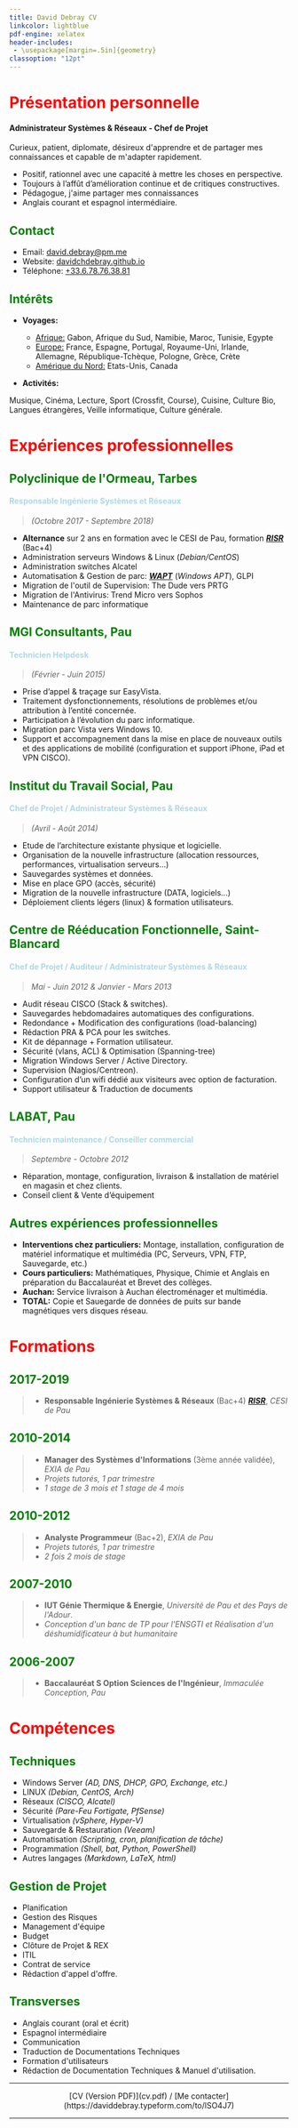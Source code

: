 ```yaml
---
title: David Debray CV
linkcolor: lightblue
pdf-engine: xelatex
header-includes:
 - \usepackage[margin=.5in]{geometry}
classoption: "12pt"
---
```


<link rel="icon" href="favicon.png" type="image/png" />

# <span style="color:red"> Présentation personnelle </span>

#### Administrateur Systèmes & Réseaux - Chef de Projet

 Curieux, patient, diplomate, désireux d'apprendre et de partager mes connaissances et capable de m'adapter rapidement.

- Positif, rationnel avec une capacité à mettre les choses en perspective.
- Toujours à l’affût d’amélioration continue et de critiques constructives.
- Pédagogue, j'aime partager mes connaissances
- Anglais courant et espagnol intermédiaire.

## <span style="color:green">Contact</span>

- Email: [david.debray@pm.me](mailto:david.debray@pm.me)
- Website: [davidchdebray.github.io](https://davidchdebray.github.io)
- Téléphone: [+33.6.78.76.38.81](+33.6.78.76.38.81)

## <span style="color:green">Intérêts</span>

- **Voyages:** 

    - <u>Afrique:</u> Gabon, Afrique du Sud, Namibie, Maroc, Tunisie, Egypte
    - <u>Europe:</u> France, Espagne, Portugal, Royaume-Uni, Irlande, Allemagne, République-Tchèque, Pologne, Grèce, Crète
    - <u>Amérique du Nord:</u> Etats-Unis, Canada

- **Activités:** 

Musique, Cinéma, Lecture, Sport (Crossfit, Course), Cuisine, Culture Bio, Langues étrangères, Veille informatique, Culture générale.

# <span style="color:red">Expériences professionnelles</span>
## <span style="color:green">Polyclinique de l'Ormeau, Tarbes</span>
#### <span style="color:lightblue">Responsable Ingénierie Systèmes et Réseaux </span>
> *(Octobre 2017 - Septembre 2018)*

- **Alternance** sur 2 ans en formation avec le CESI de Pau, formation [***RISR***](https://catalogue.cesi.fr/responsable-en-ingenierie-systemes-et-reseaux-en-alternance-24-mois-1609807-2019/) (Bac+4)
- Administration serveurs Windows & Linux (*Debian/CentOS*)
- Administration switches Alcatel
- Automatisation & Gestion de parc: [***WAPT***](https://www.tranquil.it/en/solutions/wapt/) (*Windows APT*), GLPI
- Migration de l'outil de Supervision: The Dude vers PRTG
- Migration de l'Antivirus: Trend Micro vers Sophos
- Maintenance de parc informatique


## <span style="color:green"> MGI Consultants, Pau </span>
#### <span style="color:lightblue"> Technicien Helpdesk </span>
> *(Février - Juin 2015)*

- Prise d’appel & traçage sur EasyVista.
- Traitement dysfonctionnements, résolutions de problèmes et/ou attribution à l’entité concernée.
- Participation à l’évolution du parc informatique.
- Migration parc Vista vers Windows 10.
- Support et accompagnement dans la mise en place de nouveaux outils et des applications de mobilité (configuration et support iPhone, iPad et VPN CISCO).

## <span style="color:green"> Institut du Travail Social, Pau </span>
#### <span style="color:lightblue"> Chef de Projet / Administrateur Systèmes & Réseaux </span>
> *(Avril - Août 2014)*

- Etude de l’architecture existante physique et logicielle.
- Organisation de la nouvelle infrastructure (allocation ressources, performances, virtualisation serveurs...)
- Sauvegardes systèmes et données.
- Mise en place GPO (accès, sécurité)
- Migration de la nouvelle infrastructure (DATA, logiciels...)
- Déploiement clients légers (linux) & formation utilisateurs.

## <span style="color:green"> Centre de Rééducation Fonctionnelle, Saint-Blancard </span>
#### <span style="color:lightblue"> Chef de Projet / Auditeur / Administrateur Systèmes & Réseaux </span>
> *Mai - Juin 2012 & Janvier - Mars 2013*

- Audit réseau CISCO (Stack & switches).
- Sauvegardes hebdomadaires automatiques des configurations.
- Redondance + Modification des configurations (load-balancing)
- Rédaction PRA & PCA pour les switches.
- Kit de dépannage + Formation utilisateur.
- Sécurité (vlans, ACL) & Optimisation (Spanning-tree)
- Migration Windows Server / Active Directory.
- Supervision (Nagios/Centreon).
- Configuration d’un wifi dédié aux visiteurs avec option de facturation.
- Support utilisateur & Traduction de documents


## <span style="color:green"> LABAT, Pau </span>
#### <span style="color:lightblue"> Technicien maintenance / Conseiller commercial </span>
> *Septembre - Octobre 2012*

- Réparation, montage, configuration, livraison & installation de matériel en magasin et chez clients.
- Conseil client & Vente d’équipement


## <span style="color:green"> Autres expériences professionnelles </span>

- **Interventions chez particuliers:** Montage, installation, configuration de matériel informatique et multimédia (PC, Serveurs, VPN, FTP, Sauvegarde, etc.)
- **Cours particuliers:** Mathématiques, Physique, Chimie et Anglais en préparation du Baccalauréat et Brevet des collèges.
- **Auchan:** Service livraison à Auchan électroménager et multimédia.
- **TOTAL:** Copie et Sauegarde de données de puits sur bande magnétiques vers disques réseau.

# <span style="color:red"> Formations </span>

## <span style="color:green"> 2017-2019 </span>
> - **Responsable Ingénierie Systèmes & Réseaux** (Bac+4) [***RISR***](https://catalogue.cesi.fr/responsable-en-ingenierie-systemes-et-reseaux-en-alternance-24-mois-1609807-2019/), *CESI de Pau*

## <span style="color:green"> 2010-2014 </span>
> - **Manager des Systèmes d'Informations** (3ème année validée), *EXIA de Pau*
> - *Projets tutorés, 1 par trimestre*
> - *1 stage de 3 mois et 1 stage de 4 mois*

## <span style="color:green"> 2010-2012 </span>
> - **Analyste Programmeur** (Bac+2), *EXIA de Pau*
> - *Projets tutorés, 1 par trimestre*
> - *2 fois 2 mois de stage*

## <span style="color:green"> 2007-2010 </span>
> - **IUT Génie Thermique & Energie**, *Université de Pau et des Pays de l'Adour*. 
> - *Conception d'un banc de TP pour l'ENSGTI et Réalisation d'un déshumidificateur à but humanitaire*

## <span style="color:green"> 2006-2007 </span>
> - **Baccalauréat S Option Sciences de l'Ingénieur**, *Immaculée Conception, Pau*

# <span style="color:red"> Compétences </span>
## <span style="color:green"> Techniques </span>

- Windows Server *(AD, DNS, DHCP, GPO, Exchange, etc.)*
- LINUX *(Debian, CentOS, Arch)*
- Réseaux *(CISCO, Alcatel)*
- Sécurité *(Pare-Feu Fortigate, PfSense)*
- Virtualisation *(vSphere, Hyper-V)*
- Sauvegarde & Restauration *(Veeam)*
- Automatisation *(Scripting, cron, planification de tâche)*
- Programmation *(Shell, bat, Python, PowerShell)*
- Autres langages *(Markdown, LaTeX, html)*

## <span style="color:green"> Gestion de Projet </span>

- Planification
- Gestion des Risques
- Management d'équipe
- Budget
- Clôture de Projet & REX
- ITIL
- Contrat de service
- Rédaction d'appel d'offre.

## <span style="color:green"> Transverses </span>

- Anglais courant (oral et écrit)
- Espagnol intermédiaire
- Communication
- Traduction de Documentations Techniques
- Formation d'utilisateurs
- Rédaction de Documentation Techniques & Manuel d'utilisation.

---

<p align="center"> [CV (Version PDF)](cv.pdf) / [Me contacter](https://daviddebray.typeform.com/to/lSO4J7) </p>

---